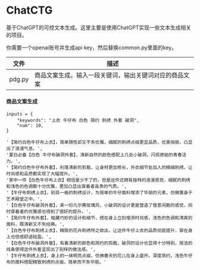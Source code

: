 # ChatCTG
基于ChatGPT的可控文本生成。这里主要是使用ChatGPT实现一些文本生成相关的项目。

你需要一个openai账号并生成api key，然后替换common.py里面的key。

| 文件   | 描述                                                   |
| ------ | ------------------------------------------------------ |
| pdg.py | 商品文案生成。输入一段关键词，输出关键词对应的商品文案 |

#### 商品文案生成

```shell
inputs = {
    "keywords": "上衣 牛仔布 白色 简约 刺绣 外套 破洞",
    "num": 10,
}

'【简约白色牛仔布上衣】，简单随性却又不失优雅，细腻的刺绣点缀更显品质，优美俏丽，凸显出了浪漫气息。', 
'夏日必备【白色 牛仔布破洞外套】，清新自然的颜色搭配上几处小破洞，闪现原始的青春活力。', 
'【简约白色牛仔布外套】，利落清新的剪裁，让身材更加修长，外衣细节处加入的精细刺绣，让时尚感和品质都实现了大幅提升。', 
'家中一件【白色牛仔布上衣】相信是少不了的，但是这件还拥有独特的浪漫感觉，细腻的刺绣和浅色的色调都十分优雅，更加凸显出穿着者高贵的气质。', 
'【牛仔布刺绣上衣】，别具一格的刺绣设计，为简单的牛仔面料增添了华丽的元素，仿佛置身于艺术殿堂之中。', 
'【白色牛仔布破洞外套】，来一份凡尔赛玫瑰风，小破洞的设计更是营造了惬意闲散的感觉，同时穿着者的优雅感也得到了很好的提升。', 
'【简约牛仔布外套】，暗藏巧妙的设计和细节，搭在身上立刻增添时尚感，浅色的色调和清爽的面料，既清新又不失经典。', 
'【白色牛仔布刺绣上衣】，精致的花卉刺绣呼之欲出，让这件牛仔上衣的品质彻底提升，穿在身上也倍感舒适轻盈。', 
'【白色牛仔布破洞外套】，有着清新的颜色和简约的剪裁，破洞的设计也显得十分特别，简洁的线条使得这件外套呈现出了别样的做法感。', 
'【牛仔布刺绣上衣】，身上的一抹明亮点缀，仿佛春天的花儿在身上盛开。深度简约，浅色牛仔布的面料搭配精致刺绣的点缀，简单而不失华丽。'
```

